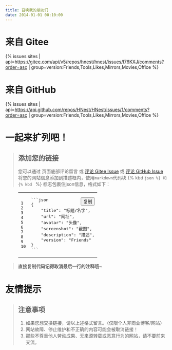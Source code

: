 ```yaml
---
title: 召唤我的朋友们
date: 2014-01-01 00:10:00
---
```


# 来自 Gitee
[<i class="fa-brands fa-square-git fa-bounce fa-2xl"></i>](https://gitee.com/hnest/hnest/issues/I76KXJ)

<!-- {% issues sites | api=https://gitee.com/api/v5/repos/hnest/hnest/issues?state=closed&labels=links&sort=updated&direction=asc | group=version:Friends,Tools,Likes,Mirrors,Movies,Office %} -->
{% issues sites | api=https://gitee.com/api/v5/repos/hnest/hnest/issues/I76KXJ/comments?order=asc | group=version:Friends,Tools,Likes,Mirrors,Movies,Office %}

# 来自 GitHub
[<i class="fa-brands fa-square-github fa-bounce fa-2xl"></i>](https://github.com/HNest/HNest/issues/1)

<!-- {% issues sites | api=https://api.github.com/repos/HNest/HNest/issues?state=closed&labels=links&sort=updated&direction=asc | group=version:Friends,Tools,Likes,Mirrors,Movies,Office %} -->
{% issues sites | api=https://api.github.com/repos/HNest/HNest/issues/1/comments?order=asc | group=version:Friends,Tools,Likes,Mirrors,Movies,Office %}

# 一起来扩列吧！

> ## 添加您的链接
> 您可以通过 页面底部评论留言 或 [评论 Gitee Issue](https://gitee.com/hnest/hnest/issues/I76KXJ) 或 [评论 GitHub Issue](https://github.com/HNest/HNest/issues/1) 将您的网站信息添加到描述框内，使用`markdown`代码块 {% kbd ```json %} 和 {% kbd ``` %} 标志包裹住json信息，格式如下：

<figure class="highlight json"><table><tbody><tr><td class="gutter"><pre><span class="line">1</span><br><span class="line">2</span><br><span class="line">3</span><br><span class="line">4</span><br><span class="line">5</span><br><span class="line">6</span><br><span class="line">7</span><br><span class="line">8</span><br><span class="line">9</span><br><span class="line">10</span><br></pre></td><td class="code"><div class="codeBox" style="position:relative;width:100%;"><button class="btn-copy" data-clipboard-snippet="" style="position:absolute;top:0;right:0;z-index:1;" control-id="ControlID-1"><i class="fas fa-copy"></i><span>复制</span></button><pre><span class="line">```json</span><br><span class="line"><span class="punctuation">{</span></span><br><span class="line">    <span class="attr">"title"</span><span class="punctuation">:</span> <span class="string">"标题/名字"</span><span class="punctuation">,</span></span><br><span class="line">    <span class="attr">"url"</span><span class="punctuation">:</span> <span class="string">"网址"</span><span class="punctuation">,</span></span><br><span class="line">    <span class="attr">"avatar"</span><span class="punctuation">:</span> <span class="string">"头像"</span><span class="punctuation">,</span></span><br><span class="line">    <span class="attr">"screenshot"</span><span class="punctuation">:</span> <span class="string">"截图"</span><span class="punctuation">,</span></span><br><span class="line">    <span class="attr">"description"</span><span class="punctuation">:</span> <span class="string">"描述"</span><span class="punctuation">,</span></span><br><span class="line">    <span class="attr">"version"</span><span class="punctuation">:</span> <span class="string">"Friends"</span></span><br><span class="line"><span class="punctuation">}</span></span><br><span class="line"><span class="comment">```</span></span><br></pre></div></td></tr></tbody></table></figure>

> <i class="fa-solid fa fa-3x fa-quote-left fa-pull-left"></i> **直接复制代码记得取消最后一行的注释哦~**

# 友情提示

> ## 注意事项
> 1. 如果您想交换链接，请以上述格式留言。（仅限个人非商业博客/网站）
> 2. <i class="fa-solid fa-exclamation-triangle"></i>网站故障、停止维护和不正确的内容可能会被取消链接！
> 3. 那些不尊重他人劳动成果、无来源转载或恶意行为的网站，请不要前来交流。
